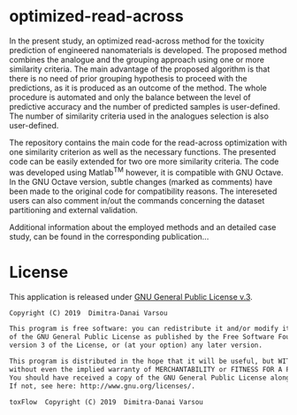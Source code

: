 # optimized-read-across

In the present study, an optimized read-across method for the toxicity prediction of engineered nanomaterials is developed. The proposed method combines the analogue and the grouping approach using one or more similarity criteria. The main advantage of the proposed algorithm is that there is no need of prior grouping hypothesis to proceed with the predictions, as it is produced as an outcome of the method. The whole procedure is automated and only the balance between the level of predictive accuracy and the number of predicted samples is user-defined. The number of similarity criteria used in the analogues selection is also user-defined.   

The repository contains the main code for the read-across optimization with one similarity criterion as well as the necessary functions. The presented code can be easily extended for two ore more similarity criteria. The code was developed using Matlab<sup>TM</sup> however, it is compatible with GNU Octave. In the GNU Octave version, subtle changes (marked as comments) have been made to the original code for compatibility reasons. The intereseted users can also comment in/out the commands concerning the dataset partitioning and external validation.

Additional information about the employed methods and an detailed case study, can be found in the corresponding publication...

# License
This application is released under <a href="https://www.gnu.org/licenses/gpl.html"> GNU General Public License v.3</a>. 
```html
Copyright (C) 2019  Dimitra-Danai Varsou

This program is free software: you can redistribute it and/or modify it under the terms 
of the GNU General Public License as published by the Free Software Foundation, either 
version 3 of the License, or (at your option) any later version.

This program is distributed in the hope that it will be useful, but WITHOUT ANY WARRANTY; 
without even the implied warranty of MERCHANTABILITY or FITNESS FOR A PARTICULAR PURPOSE.
You should have received a copy of the GNU General Public License along with this program.  
If not, see here: http://www.gnu.org/licenses/.

toxFlow  Copyright (C) 2019  Dimitra-Danai Varsou

```
